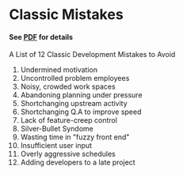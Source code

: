 # Classic Mistakes 

#### See [PDF](https://2h73ayp5jhv44aq9p3zmp9gd-wpengine.netdna-ssl.com/wp-content/uploads/2017/08/ClassicMistakes.pdf) for details 

A List of 12 Classic Development Mistakes to Avoid 

1. Undermined motivation 
2. Uncontrolled problem employees 
3. Noisy, crowded work spaces
4. Abandoning planning under pressure
5. Shortchanging upstream activity 
6. Shortchanging Q.A to improve speed
7. Lack of feature-creep control 
8. Silver-Bullet Syndome 
9. Wasting time in "fuzzy front end"
10. Insufficient user input 
11. Overly aggressive schedules 
12. Adding developers to a late project 


